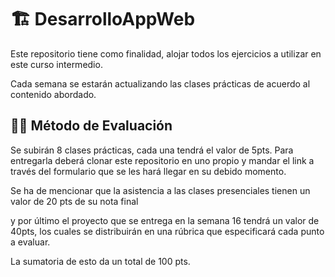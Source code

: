 # :building_construction: DesarrolloAppWeb
Este repositorio tiene como finalidad, alojar todos los ejercicios a utilizar en este curso intermedio.

Cada semana se estarán actualizando las clases prácticas de acuerdo al contenido abordado.

## :technologist: Método de Evaluación

Se subirán 8 clases prácticas, cada una tendrá el valor de 5pts.
Para entregarla deberá clonar este repositorio en uno propio y mandar el link a través del formulario que se les hará llegar en su debido momento.

Se ha de mencionar que la asistencia a las clases presenciales tienen un valor de 20 pts de su nota final

y por último el proyecto que se entrega en la semana 16 tendrá un valor de 40pts, los cuales se distribuirán en una rúbrica que especificará cada punto a evaluar.

La sumatoria de esto da un total de 100 pts.
